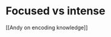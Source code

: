 # Focused vs intense
[[Andy on encoding knowledge]]

<!-- {BearID:54B3616A-62DA-408A-9B46-8FBF63EF5BF3-32727-000019B83CFC6EBC} -->
